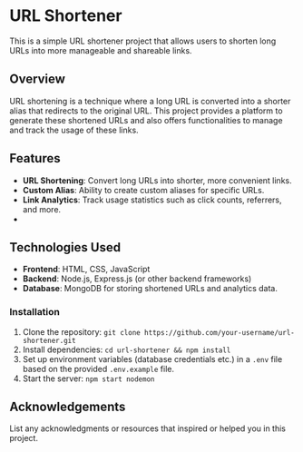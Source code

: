 # URL Shortener

This is a simple URL shortener project that allows users to shorten long URLs into more manageable and shareable links.

## Overview

URL shortening is a technique where a long URL is converted into a shorter alias that redirects to the original URL. This project provides a platform to generate these shortened URLs and also offers functionalities to manage and track the usage of these links.

## Features

- **URL Shortening**: Convert long URLs into shorter, more convenient links.
- **Custom Alias**: Ability to create custom aliases for specific URLs.
- **Link Analytics**: Track usage statistics such as click counts, referrers, and more.
- 
## Technologies Used

- **Frontend**: HTML, CSS, JavaScript 
- **Backend**: Node.js, Express.js (or other backend frameworks)
- **Database**: MongoDB for storing shortened URLs and analytics data.

### Installation

1. Clone the repository: `git clone https://github.com/your-username/url-shortener.git`
2. Install dependencies: `cd url-shortener && npm install`
3. Set up environment variables (database credentials etc.) in a `.env` file based on the provided `.env.example` file.
4. Start the server: `npm start nodemon`

## Acknowledgements

List any acknowledgments or resources that inspired or helped you in this project.
